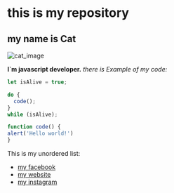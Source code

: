 # this is my repository

## my name is Cat
![cat_image](https://images.pexels.com/photos/104827/cat-pet-animal-domestic-104827.jpeg?auto=compress&cs=tinysrgb&w=600)

**I`m javascript developer.** *there is Example of my code:*

```js
let isAlive = true;

do {
  code();
}
while (isAlive);

function code() {
alert('Hello world!')
}
```

This is my unordered list:
* [my facebook](https://some-url.com)
* [my website](https://some-url.com)
* [my instagram](https://some-url.com)
